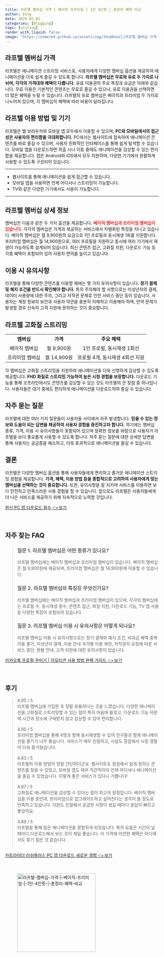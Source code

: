```yaml
---
title: 라프텔 멤버십 가격 | 베이직 프리미엄 | 1인 4인팟 | 총정리 혜택 비교
author: bing
date: 2025-02-02
categories: [Blogging]
tags: [writing]
render_with_liquid: false
image: 'https://somered.github.io/assets/img/thumbnail/라프텔-멤버십-가격-|-베이직-프리미엄-|-1인-4인팟-|-총정리-혜택-비교.webp'
---
```



<h2 id='라프텔_멤버십_가격'>라프텔 멤버십 가격</h2>

<p>라프텔은 애니메이션 스트리밍 서비스로, 사용자에게 다양한 멤버십 옵션을 제공하여 애니메이션을 더욱 쉽게 즐길 수 있도록 합니다. <b>라프텔 멤버십은 무료와 유료 두 가지로 나뉘며, 각각의 가격대와 혜택이 다릅니다.</b> 유료 이용권의 주요 특징과 요금은 아래와 같습니다. 무료 이용은 기본적인 콘텐츠는 무료로 즐길 수 있으나, 유료 이용권을 선택하면 더 많은 혜택을 누릴 수 있습니다. 라프텔의 유료 멤버십은 베이직과 프리미엄 두 가지로 나누어져 있으며, 각 멤버십의 혜택에 따라 비용이 달라집니다.</p>

<h2 id='라프텔_이용방법_및_기기'>라프텔 이용 방법 및 기기</h2>

<p>라프텔은 웹 브라우저와 모바일 앱 모두에서 이용할 수 있으며, <b>PC와 모바일에서의 접근성은 사용자의 편리함을 극대화합니다.</b> PC에서는 웹사이트에 접속하여 애니메이션 콘텐츠를 바로 즐길 수 있으며, 사용자 친화적인 인터페이스를 통해 쉽게 탐색할 수 있습니다. 모바일 앱을 다운로드하면 외출 시나 이동 중에도 애니메이션을 감상할 수 있는 편리함을 제공합니다. 앱은 Android와 iOS에서 모두 지원하며, 다양한 기기에서 원활하게 사용할 수 있도록 구성되어 있습니다.</p>

<hr />

<ul>
    <li>웹사이트를 통해 애니메이션을 쉽게 접근할 수 있습니다.</li>
    <li>모바일 앱을 사용하면 언제 어디서나 스트리밍이 가능합니다.</li>
    <li>TV와 같은 다양한 기기에서도 사용이 가능합니다.</li>
</ul>

<hr />

<h2 id='라프텔_멤버십_상세_정보'>라프텔 멤버십 상세 정보</h2>

<p>멤버십은 다음과 같은 두 가지 옵션을 제공합니다. <b><span style="color: #ee2323;">베이직 멤버십과 프리미엄 멤버십이 있습니다.</span></b> 각각의 멤버십은 가격과 제공하는 서비스에서 차별화된 특징을 지니고 있습니다. 베이직 멤버십은 월 9,900원의 요금으로 1인 프로필과 동시재생 1회를 지원합니다. 프리미엄 멤버십은 월 14,900원으로, 여러 프로필을 지원하고 동시에 여러 기기에서 재생이 가능하도록 설계되어 있습니다. 최신 콘텐츠 접근, 고화질 지원, 다운로드 기능 등 각종 혜택이 포함되어 있어 사용자 편의를 높이고 있습니다.</p>

<h2 id='이용_시_유의사항'>이용 시 유의사항</h2>

<p>라프텔을 통해 다양한 콘텐츠를 이용할 때에는 몇 가지 유의사항이 있습니다. <b>정기 결제 및 해지 조건을 반드시 확인해야 합니다.</b> 특히 주의해야 할 사항으로는 미성년자의 결제, 데이터 사용량에 대한 주의, 그리고 저작권 문제로 인한 서비스 중단 등이 있습니다. 사용자는 계정 정보의 보안과 사용자 약관을 충분히 이해하고 이용해야 하며, 만약 문제가 발생할 경우 신속히 고객 지원에 문의하는 것이 중요합니다.</p>

<h2 id='라프텔_고화질_스트리밍'>라프텔 고화질 스트리밍</h2>

<table>
    <tr>
        <td style="text-align: center; height: 17px;"><b>멤버십</b></td>
        <td style="text-align: center; height: 17px;"><b>가격</b></td>
        <td style="text-align: center; height: 17px;"><b>주요 혜택</b></td>
    </tr>
    <tr>
        <td style="text-align: center; height: 17px;">베이직 멤버십</td>
        <td style="text-align: center; height: 17px;">월 9,900원</td>
        <td style="text-align: center; height: 17px;">1인 프로필, 동시재생 1회선</td>
    </tr>
    <tr>
        <td style="text-align: center; height: 17px;">프리미엄 멤버십</td>
        <td style="text-align: center; height: 17px;">월 14,900원</td>
        <td style="text-align: center; height: 17px;">프로필 4개, 동시재생 4회선 지원</td>
    </tr>
</table>

<p>각 멤버십은 고화질 스트리밍을 지원하여 애니메이션을 더욱 선명하게 감상할 수 있도록 제공합니다. <b>FHD 화질로 스트리밍 가능하여 높은 시청 경험을 보장합니다.</b> 다운로드 기능을 통해 오프라인에서도 콘텐츠를 감상할 수 있는 것도 라프텔의 큰 장점 중 하나입니다. 사용자들은 대기 중에도 편리하게 애니메이션을 다운로드하여 즐길 수 있습니다.</p>

<h2 id='자주_묻는_질문'>자주 묻는 질문</h2>

<p>라프텔에 대한 여러 가지 질문들이 사용자들 사이에서 자주 발생합니다. <b>믿을 수 있는 정보와 도움이 되는 답변을 제공하여 사용자 경험을 증진하고자 합니다.</b> 여기에는 멤버십 종류, 가격, 이용 시 유의사항들이 포함되어 있으며 정확한 정보를 바탕으로 사용자가 라프텔을 보다 풍요롭게 사용할 수 있도록 합니다. 자주 묻는 질문에 대한 상세한 답변을 통해 사용자는 궁금증을 해소하고, 더욱 효과적으로 애니메이션을 즐길 수 있습니다.</p>

<h2 id='결론'>결론</h2>

<p>라프텔은 다양한 멤버십 옵션을 통해 사용자들에게 편리하고 즐거운 애니메이션 스트리밍 경험을 제공합니다. <b>가격, 혜택, 이용 방법 등을 종합적으로 고려하여 사용자에게 맞는 멤버십을 선택하는 것이 중요합니다.</b> 또한, 유의사항을 잘 지키며 서비스를 이용하면 보다 안전하고 만족스러운 사용 경험을 할 수 있습니다. 앞으로도 라프텔은 사용자들에게 더 나은 서비스를 제공하기 위해 지속적으로 노력할 것입니다.</p>


<p><a class="click-button" title="원신 PC 앱 다운로드 필수" href="https://somered.github.io/posts/%EC%9B%90%EC%8B%A0-PC-%EC%95%B1-%EB%8B%A4%EC%9A%B4%EB%A1%9C%EB%93%9C-%ED%95%84%EC%88%98/" rel="dofollow">원신 PC 앱 다운로드 필수 👈 보기</a></p><br>
<h2 id='자주_찾는_FAQ'>자주 찾는 FAQ</h2>
<div itemscope="" itemtype="https://schema.org/FAQPage"> 
<blockquote> 
<div itemscope="" itemprop="mainEntity" itemtype="https://schema.org/Question"> 
<h3 itemprop="name">질문 1. 라프텔 멤버십은 어떤 종류가 있나요?</h3> 
<div itemscope="" itemprop="acceptedAnswer" itemtype="https://schema.org/Answer"> 
<span itemprop="text"> 
<p>라프텔 멤버십에는 베이직 멤버십과 프리미엄 멤버십이 있습니다. 베이직 멤버십은 월 9,900원에 제공되며, 프리미엄 멤버십은 월 14,900원에 이용할 수 있습니다.</p> 
</span> 
</div> 
</div> 

<div itemscope="" itemprop="mainEntity" itemtype="https://schema.org/Question"> 
<h3 itemprop="name">질문 2. 라프텔 멤버십의 특징은 무엇인가요?</h3> 
<div itemscope="" itemprop="acceptedAnswer" itemtype="https://schema.org/Answer"> 
<span itemprop="text"> 
<p>라프텔 멤버십에는 베이직 멤버십과 프리미엄 멤버십이 있으며, 각각의 멤버십에는 프로필 수, 동시재생 횟수, 콘텐츠 접근, 화질 지원, 다운로드 기능, TV 앱 사용 등 다양한 특징이 포함되어 있습니다.</p> 
</span> 
</div> 
</div> 

<div itemscope="" itemprop="mainEntity" itemtype="https://schema.org/Question"> 
<h3 itemprop="name">질문 3. 라프텔 멤버십 이용 시 유의사항은 어떻게 되나요?</h3> 
<div itemscope="" itemprop="acceptedAnswer" itemtype="https://schema.org/Answer"> 
<span itemprop="text"> 
<p>라프텔 멤버십 이용 시 유의사항으로는 정기 결제와 해지 조건, 비과금 혜택 중복 이용 불가, 미성년자 결제, 이용 안내 국가별 이용 제한, 저작권자 요청에 따른 서비스 중단, 환불 안내, 고객 지원에 대한 유의사항이 있습니다.</p> 
</span> 
</div> 
</div> 
</blockquote> 
</div>
<p><a class="click-button" title="카카오톡 프로필 꾸미기 | 이모티콘 사용 방법 완벽 가이드" href="https://somered.github.io/posts/%EC%B9%B4%EC%B9%B4%EC%98%A4%ED%86%A1-%ED%94%84%EB%A1%9C%ED%95%84-%EA%BE%B8%EB%AF%B8%EA%B8%B0-%EC%9D%B4%EB%AA%A8%ED%8B%B0%EC%BD%98-%EC%82%AC%EC%9A%A9-%EB%B0%A9%EB%B2%95-%EC%99%84%EB%B2%BD-%EA%B0%80%EC%9D%B4%EB%93%9C/" rel="dofollow">카카오톡 프로필 꾸미기 | 이모티콘 사용 방법 완벽 가이드 👈 보기</a></p><br>
<h2 id='후기'>후기</h2>
<div itemscope itemtype="https://schema.org/Product">
  <blockquote>
  <div itemprop="review" itemscope itemtype="https://schema.org/Review">
      <div itemprop="reviewRating" itemscope itemtype="https://schema.org/Rating"> <span itemprop="ratingValue">4.95</span> / <span itemprop="bestRating">5</span> </div>
      <span itemprop="reviewBody">라프텔 멤버십에 가입한 후 정말 유용하다는 것을 느꼈습니다. 다양한 애니메이션을 고화질로 스트리밍할 수 있는 점이 특히 마음에 들었고, 다운로드 기능 덕분에 시간과 장소에 구애받지 않고 감상할 수 있어 편리합니다.</span>
  </div>
  <br>
  <div itemprop="review" itemscope itemtype="https://schema.org/Review">
      <div itemprop="reviewRating" itemscope itemtype="https://schema.org/Rating"> <span itemprop="ratingValue">4.95</span> / <span itemprop="bestRating">5</span> </div>
      <span itemprop="reviewBody">프리미엄 멤버십을 통해 4명과 함께 동시재생할 수 있어 친구들과 함께 애니메이션을 즐기기 너무 좋습니다. 서비스가 매우 친절하고, 시설도 깔끔해서 시청 경험이 더욱 즐거웠습니다.</span>
  </div>
  <br>
  <div itemprop="review" itemscope itemtype="https://schema.org/Review">
      <div itemprop="reviewRating" itemscope itemtype="https://schema.org/Rating"> <span itemprop="ratingValue">4.83</span> / <span itemprop="bestRating">5</span> </div>
      <span itemprop="reviewBody">라프텔의 이용 방법이 정말 간단하더군요. 웹사이트도 깔끔해서 쉽게 원하는 콘텐츠를 찾을 수 있었고, 모바일 앱도 매우 직관적이라 언제 어디서나 애니메이션을 즐길 수 있었습니다. 이렇게 좋은 서비스가 있다니 기쁩니다!</span>
  </div>
  <br>
  <div itemprop="review" itemscope itemtype="https://schema.org/Review">
      <div itemprop="reviewRating" itemscope itemtype="https://schema.org/Rating"> <span itemprop="ratingValue">4.97</span> / <span itemprop="bestRating">5</span> </div>
      <span itemprop="reviewBody">고화질로 애니메이션을 감상할 수 있다는 점이 최고의 장점입니다. 베이직 멤버십을 이용 중인데, 프리미엄으로 업그레이드하고 싶어진다는 생각이 들 정도로 만족하고 있습니다. 지원도 친절해서 궁금한 사항이 생길 때마다 응답이 빠르고 좋았어요.</span>
  </div>
  <br>
  <div itemprop="review" itemscope itemtype="https://schema.org/Review">
      <div itemprop="reviewRating" itemscope itemtype="https://schema.org/Rating"> <span itemprop="ratingValue">4.89</span> / <span itemprop="bestRating">5</span> </div>
      <span itemprop="reviewBody">라프텔을 통해 많은 애니메이션을 경험하게 되었습니다. 특히 요즘은 시간이 날 때마다 다운로드해서 보는 것이 제일 좋습니다. 이 가격에 이만한 혜택은 어디에서도 찾기 힘든 것 같습니다.</span>
  </div>
  <br>
  </blockquote>
</div>
<p><a class="click-button" title="카트라이더 러쉬플러스 PC 앱 다운로드 새로운 경험" href="https://somered.github.io/posts/%EC%B9%B4%ED%8A%B8%EB%9D%BC%EC%9D%B4%EB%8D%94-%EB%9F%AC%EC%89%AC%ED%94%8C%EB%9F%AC%EC%8A%A4-PC-%EC%95%B1-%EB%8B%A4%EC%9A%B4%EB%A1%9C%EB%93%9C-%EC%83%88%EB%A1%9C%EC%9A%B4-%EA%B2%BD%ED%97%98/" rel="dofollow">카트라이더 러쉬플러스 PC 앱 다운로드 새로운 경험 👈 보기</a></p><br>
<figure class="image"><img src="https://somered.github.io/assets/img/thumbnail/라프텔-멤버십-가격-|-베이직-프리미엄-|-1인-4인팟-|-총정리-혜택-비교.webp" alt="라프텔-멤버십-가격-|-베이직-프리미엄-|-1인-4인팟-|-총정리-혜택-비교" width="256" height="256"></figure>